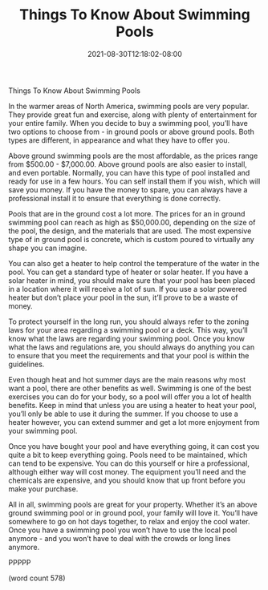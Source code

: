 ﻿---
title: "Things To Know About Swimming Pools"
date: 2021-08-30T12:18:02-08:00
description: "Swimming-Pools Tips for Web Success"
featured_image: "/images/Swimming-Pools.jpg"
tags: ["Swimming Pools"]
---

Things To Know About Swimming Pools

In the warmer areas of North America, swimming pools are very popular.  They provide great fun and exercise, along with plenty of entertainment for your entire family.  When you decide to buy a swimming pool, you’ll have two options to choose from - in ground pools or above ground pools.  Both types are different, in appearance and what they have to offer you.

Above ground swimming pools are the most affordable, as the prices range from $500.00 - $7,000.00.  Above ground pools are also easier to install, and even portable.  Normally, you can have this type of pool installed and ready for use in a few hours.  You can self install them if you wish, which will save you money.  If you have the money to spare, you can always have a professional install it to ensure that everything is done correctly.

Pools that are in the ground cost a lot more.  The prices for an in ground swimming pool can reach as high as $50,000.00, depending on the size of the pool, the design, and the materials that are used.  The most expensive type of in ground pool is concrete, which is custom poured to virtually any shape you can imagine.  

You can also get a heater to help control the temperature of the water in the pool.  You can get a standard type of heater or solar heater.  If you have a solar heater in mind, you should make sure that your pool has been placed in a location where it will receive a lot of sun.  If you use a solar powered heater but don’t place your pool in the sun, it’ll prove to be a waste of money.

To protect yourself in the long run, you should always refer to the zoning laws for your area regarding a swimming pool or a deck.  This way, you’ll know what the laws are regarding your swimming pool.  Once you know what the laws and regulations are, you should always do anything you can to ensure that you meet the requirements and that your pool is within the guidelines.

Even though heat and hot summer days are the main reasons why most want a pool, there are other benefits as well.  Swimming is one of the best exercises you can do for your body, so a pool will offer you a lot of health benefits.  Keep in mind that unless you are using a heater to heat your pool, you’ll only be able to use it during the summer.  If you choose to use a heater however, you can extend summer and get a lot more enjoyment from your swimming pool.

Once you have bought your pool and have everything going, it can cost you quite a bit to keep everything going.  Pools need to be maintained, which can tend to be expensive.  You can do this yourself or hire a professional, although either way will cost money.  The equipment you’ll need and the chemicals are expensive, and you should know that up front before you make your purchase.

All in all, swimming pools are great for your property.  Whether it’s an above ground swimming pool or in ground pool, your family will love it.  You’ll have somewhere to go on hot days together, to relax and enjoy the cool water.  Once you have a swimming pool you won’t have to use the local pool anymore - and you won’t have to deal with the crowds or long lines anymore.

PPPPP

(word count 578)
